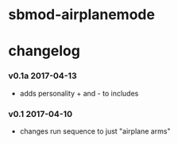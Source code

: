# sbmod-airplanemode
# changelog

### v0.1a 2017-04-13
+ adds personality + and - to includes

### v0.1 2017-04-10
* changes run sequence to just "airplane arms"

